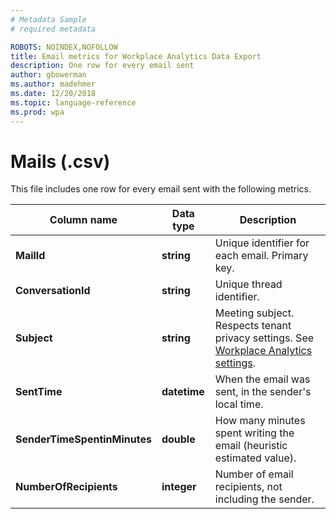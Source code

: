 ```yaml
---
# Metadata Sample
# required metadata

ROBOTS: NOINDEX,NOFOLLOW
title: Email metrics for Workplace Analytics Data Export
description: One row for every email sent
author: gbowerman
ms.author: madehmer
ms.date: 12/20/2018
ms.topic: language-reference
ms.prod: wpa
---
```


# Mails (.csv)

This file includes one row for every email sent with the following metrics.
  
|Column name|Data type|Description|
|-----------------|---------------|-----------------|
|**MailId**|**string**|Unique identifier for each email. Primary key.|
|**ConversationId**|**string**|Unique thread identifier.|
|**Subject**|**string**|Meeting subject. Respects tenant privacy settings. See [Workplace Analytics settings](../use/settings.md#privacy-settings).|
|**SentTime**|**datetime**|When the email was sent, in the sender's local time.|
|**SenderTimeSpentinMinutes**|**double**|How many minutes spent writing the email (heuristic estimated value).|
|**NumberOfRecipients**|**integer**|Number of email recipients, not including the sender.|
  